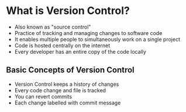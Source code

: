 # What is Version Control?
* Also known as "source control"
* Practice of tracking and managing changes to software code
* It enables multiple people to simultaneously work on a single project
* Code is hosted centrally on the internet
* Every developer has an entire copy of the code locally

## Basic Concepts of Version Control
* Version Control keeps a history of changes
* Every code change and file is tracked
* You can revert commits
* Each change labelled with commit message